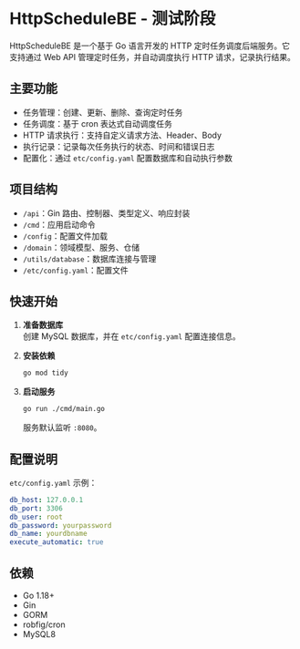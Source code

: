 # HttpScheduleBE - 测试阶段

HttpScheduleBE 是一个基于 Go 语言开发的 HTTP 定时任务调度后端服务。它支持通过 Web API 管理定时任务，并自动调度执行 HTTP 请求，记录执行结果。

## 主要功能

- 任务管理：创建、更新、删除、查询定时任务
- 任务调度：基于 cron 表达式自动调度任务
- HTTP 请求执行：支持自定义请求方法、Header、Body
- 执行记录：记录每次任务执行的状态、时间和错误日志
- 配置化：通过 `etc/config.yaml` 配置数据库和自动执行参数

## 项目结构

- `/api`：Gin 路由、控制器、类型定义、响应封装
- `/cmd`：应用启动命令
- `/config`：配置文件加载
- `/domain`：领域模型、服务、仓储
- `/utils/database`：数据库连接与管理
- `/etc/config.yaml`：配置文件

## 快速开始

1. **准备数据库**  
   创建 MySQL 数据库，并在 `etc/config.yaml` 配置连接信息。

2. **安装依赖**  
   ```bash
   go mod tidy
   ```

3. **启动服务**  
   ```bash
   go run ./cmd/main.go
   ```
   服务默认监听 `:8080`。

## 配置说明

`etc/config.yaml` 示例：
```yaml
db_host: 127.0.0.1
db_port: 3306
db_user: root
db_password: yourpassword
db_name: yourdbname
execute_automatic: true
```

## 依赖

- Go 1.18+
- Gin
- GORM
- robfig/cron
- MySQL8


